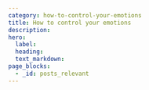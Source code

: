 ```yaml
---
category: how-to-control-your-emotions
title: How to control your emotions
description:
hero:
  label:
  heading:
  text_markdown:
page_blocks:
  - _id: posts_relevant
---
```

